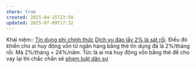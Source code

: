 ```yaml
---
share: true
created: 2025-04-15T23:58
updated: 2025-07-09T17:32
---
```

Khái niệm:: [Tín dụng phi chính thức](../../../../%E2%9A%A1Hi%E1%BB%83u%20bi%E1%BA%BFt%20s%C3%A2u/%CE%9E%20Kh%C3%A1i%20ni%E1%BB%87m/T%C3%ADn%20d%E1%BB%A5ng%20phi%20ch%C3%ADnh%20th%E1%BB%A9c.md)
[Dịch vụ đáo lấy 2% là sát rồi](./D%E1%BB%8Bch%20v%E1%BB%A5%20%C4%91%C3%A1o%20th%E1%BA%BB/D%E1%BB%8Bch%20v%E1%BB%A5%20%C4%91%C3%A1o%20l%E1%BA%A5y%202%25%20l%C3%A0%20s%C3%A1t%20r%E1%BB%93i.md). Điều đó khiến cho ai huy động vốn từ ngân hàng bằng thẻ tín dụng đã là 2%/tháng rồi. Mà 2%/tháng = 24%/năm. Tức là ai mà huy động vốn bằng thẻ để cho vay lại thì chắc chắn sẽ [phạm luật dân sự](../../../Lu%E1%BA%ADt,%20qu%E1%BA%A3n%20l%C3%BD%20nh%C3%A0%20n%C6%B0%E1%BB%9Bc/T%C3%A0i%20ch%C3%ADnh/Ti%E1%BB%81n%20t%E1%BB%87,%20ng%C3%A2n%20h%C3%A0ng/L%C3%A3i%20su%E1%BA%A5t%20d%C3%A2n%20s%E1%BB%B1%20kh%C3%B4ng%20%C4%91%C6%B0%E1%BB%A3c%20v%C6%B0%E1%BB%A3t%20qu%C3%A1%2020%25.%20L%C3%A3i%20su%E1%BA%A5t%20c%E1%BB%A7a%20t%E1%BB%95%20ch%E1%BB%A9c%20t%C3%A0i%20ch%C3%ADnh%20th%C3%AC%20%C4%91%C6%B0%E1%BB%A3c%20tho%E1%BA%A3%20thu%E1%BA%ADn.md)
